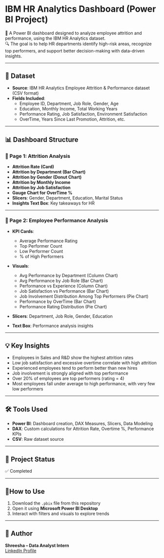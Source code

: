 # IBM HR Analytics Dashboard (Power BI Project)

🚀 A Power BI dashboard designed to analyze employee attrition and performance, using the IBM HR Analytics dataset.  
🔍 The goal is to help HR departments identify high-risk areas, recognize top performers, and support better decision-making with data-driven insights.

---

## 📁 Dataset

- **Source**: IBM HR Analytics Employee Attrition & Performance dataset (CSV format)
- **Fields Included**:
  - Employee ID, Department, Job Role, Gender, Age
  - Education, Monthly Income, Total Working Years
  - Performance Rating, Job Satisfaction, Environment Satisfaction
  - OverTime, Years Since Last Promotion, Attrition, etc.

---

## 📊 Dashboard Structure

### 🔹 Page 1: **Attrition Analysis**
- **Attrition Rate (Card)**
- **Attrition by Department (Bar Chart)**
- **Attrition by Gender (Donut Chart)**
- **Attrition by Monthly Income**
- **Attrition by Job Satisfaction**
- **Gauge Chart for OverTime %**
- **Slicers**: Gender, Department, Education, Marital Status
- **Insights Text Box**: Key takeaways for HR

---

### 🔹 Page 2: **Employee Performance Analysis**
- **KPI Cards**:
  - Average Performance Rating
  - Top Performer Count
  - Low Performer Count
  - % of High Performers

- **Visuals**:
  - Avg Performance by Department (Column Chart)
  - Avg Performance by Job Role (Bar Chart)
  - Performance vs Experience (Column Chart)
  - Job Satisfaction vs Performance (Bar Chart)
  - Job Involvement Distribution Among Top Performers (Pie Chart)
  - Performance by OverTime (Bar Chart)
  - Performance Rating Distribution (Pie Chart)

- **Slicers**: Department, Job Role, Gender, Education
- **Text Box**: Performance analysis insights

---

## 💡 Key Insights

- Employees in Sales and R&D show the highest attrition rates
- Low job satisfaction and excessive overtime correlate with high attrition
- Experienced employees tend to perform better than new hires
- Job involvement is strongly aligned with top performance
- Over 20% of employees are top performers (rating = 4)
- Most employees fall under average to high performance, with very few low performers

---

## 🛠 Tools Used

- **Power BI**: Dashboard creation, DAX Measures, Slicers, Data Modeling
- **DAX**: Custom calculations for Attrition Rate, Overtime %, Performance KPIs
- **CSV**: Raw dataset source

---

## 📌 Project Status

✅ Completed 

---

## 🔗How to Use

1. Download the `.pbix` file from this repository
2. Open it using **Microsoft Power BI Desktop**
3. Interact with filters and visuals to explore trends

---
## 👤 Author

**Shreesha – Data Analyst Intern**  
[LinkedIn Profile](https://www.linkedin.com/in/shreesha-poojary85)

 
